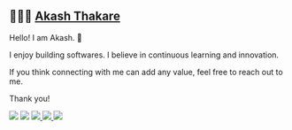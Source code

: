 ## 👨🏻‍💻 [Akash Thakare](https://akashthakare.com) 

Hello! I am Akash. 👋 

I enjoy building softwares. I believe in continuous learning and innovation. 

If you think connecting with me can add any value, feel free to reach out to me. 

Thank you!


<a href="https://akashthakare.com"><img src = "https://img.shields.io/badge/website-000000?style=for-the-badge&logo=About.me&logoColor=white" /></a> <a href="https://www.linkedin.com/in/aakashthakare/"><img src = "https://img.shields.io/badge/LinkedIn-0077B5?style=for-the-badge&logo=linkedin&logoColor=white" /></a> <a href="https://stackoverflow.com/users/1997093/akash"> <img src = "https://img.shields.io/stackexchange/stackoverflow/r/1997093?color=orange&label=reputation&logo=stackoverflow&style=for-the-badge&cacheSeconds=86400"/> </a> <a href = "mailto:akashthakare@protonmail.com" > <img src = "https://img.shields.io/badge/ProtonMail-8B89CC?style=for-the-badge&logo=protonmail&logoColor=white" /> </a> <img src="https://komarev.com/ghpvc/?username=akash-rt&style=for-the-badge&color=yellowgreen" />
